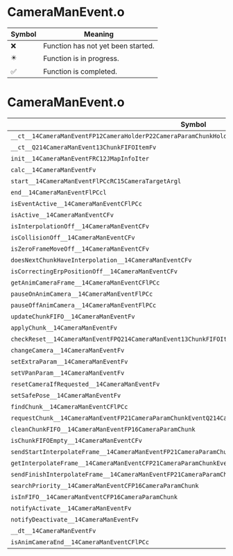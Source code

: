 # CameraManEvent.o
| Symbol | Meaning 
| ------------- | ------------- 
| :x: | Function has not yet been started. 
| :eight_pointed_black_star: | Function is in progress. 
| :white_check_mark: | Function is completed. 


# CameraManEvent.o
| Symbol | Decompiled? |
| ------------- | ------------- |
| `__ct__14CameraManEventFP12CameraHolderP22CameraParamChunkHolderPCc` | :white_check_mark: |
| `__ct__Q214CameraManEvent13ChunkFIFOItemFv` | :x: |
| `init__14CameraManEventFRC12JMapInfoIter` | :white_check_mark: |
| `calc__14CameraManEventFv` | :white_check_mark: |
| `start__14CameraManEventFlPCcRC15CameraTargetArgl` | :white_check_mark: |
| `end__14CameraManEventFlPCcl` | :white_check_mark: |
| `isEventActive__14CameraManEventCFlPCc` | :white_check_mark: |
| `isActive__14CameraManEventCFv` | :white_check_mark: |
| `isInterpolationOff__14CameraManEventCFv` | :white_check_mark: |
| `isCollisionOff__14CameraManEventCFv` | :white_check_mark: |
| `isZeroFrameMoveOff__14CameraManEventCFv` | :white_check_mark: |
| `doesNextChunkHaveInterpolation__14CameraManEventCFv` | :white_check_mark: |
| `isCorrectingErpPositionOff__14CameraManEventCFv` | :white_check_mark: |
| `getAnimCameraFrame__14CameraManEventCFlPCc` | :white_check_mark: |
| `pauseOnAnimCamera__14CameraManEventFlPCc` | :white_check_mark: |
| `pauseOffAnimCamera__14CameraManEventFlPCc` | :white_check_mark: |
| `updateChunkFIFO__14CameraManEventFv` | :x: |
| `applyChunk__14CameraManEventFv` | :white_check_mark: |
| `checkReset__14CameraManEventFPQ214CameraManEvent13ChunkFIFOItem` | :white_check_mark: |
| `changeCamera__14CameraManEventFv` | :white_check_mark: |
| `setExtraParam__14CameraManEventFv` | :white_check_mark: |
| `setVPanParam__14CameraManEventFv` | :x: |
| `resetCameraIfRequested__14CameraManEventFv` | :white_check_mark: |
| `setSafePose__14CameraManEventFv` | :x: |
| `findChunk__14CameraManEventCFlPCc` | :white_check_mark: |
| `requestChunk__14CameraManEventFP21CameraParamChunkEventQ214CameraManEvent9EPriorityRC15CameraTargetArgl` | :white_check_mark: |
| `cleanChunkFIFO__14CameraManEventFP16CameraParamChunk` | :white_check_mark: |
| `isChunkFIFOEmpty__14CameraManEventCFv` | :white_check_mark: |
| `sendStartInterpolateFrame__14CameraManEventFP21CameraParamChunkEventl` | :white_check_mark: |
| `getInterpolateFrame__14CameraManEventCFP21CameraParamChunkEventl` | :white_check_mark: |
| `sendFinishInterpolateFrame__14CameraManEventFP21CameraParamChunkEventl` | :white_check_mark: |
| `searchPriority__14CameraManEventCFP16CameraParamChunk` | :white_check_mark: |
| `isInFIFO__14CameraManEventCFP16CameraParamChunk` | :white_check_mark: |
| `notifyActivate__14CameraManEventFv` | :white_check_mark: |
| `notifyDeactivate__14CameraManEventFv` | :white_check_mark: |
| `__dt__14CameraManEventFv` | :white_check_mark: |
| `isAnimCameraEnd__14CameraManEventCFlPCc` | :white_check_mark: |
